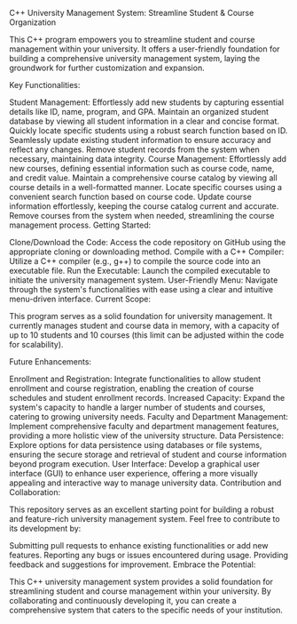 C++ University Management System: Streamline Student & Course Organization

This C++ program empowers you to streamline student and course management within your university. It offers a user-friendly foundation for building a comprehensive university management system, laying the groundwork for further customization and expansion.

Key Functionalities:

Student Management:
Effortlessly add new students by capturing essential details like ID, name, program, and GPA.
Maintain an organized student database by viewing all student information in a clear and concise format.
Quickly locate specific students using a robust search function based on ID.
Seamlessly update existing student information to ensure accuracy and reflect any changes.
Remove student records from the system when necessary, maintaining data integrity.
Course Management:
Effortlessly add new courses, defining essential information such as course code, name, and credit value.
Maintain a comprehensive course catalog by viewing all course details in a well-formatted manner.
Locate specific courses using a convenient search function based on course code.
Update course information effortlessly, keeping the course catalog current and accurate.
Remove courses from the system when needed, streamlining the course management process.
Getting Started:

Clone/Download the Code: Access the code repository on GitHub using the appropriate cloning or downloading method.
Compile with a C++ Compiler: Utilize a C++ compiler (e.g., g++) to compile the source code into an executable file.
Run the Executable: Launch the compiled executable to initiate the university management system.
User-Friendly Menu: Navigate through the system's functionalities with ease using a clear and intuitive menu-driven interface.
Current Scope:

This program serves as a solid foundation for university management. It currently manages student and course data in memory, with a capacity of up to 10 students and 10 courses (this limit can be adjusted within the code for scalability).

Future Enhancements:

Enrollment and Registration: Integrate functionalities to allow student enrollment and course registration, enabling the creation of course schedules and student enrollment records.
Increased Capacity: Expand the system's capacity to handle a larger number of students and courses, catering to growing university needs.
Faculty and Department Management: Implement comprehensive faculty and department management features, providing a more holistic view of the university structure.
Data Persistence: Explore options for data persistence using databases or file systems, ensuring the secure storage and retrieval of student and course information beyond program execution.
User Interface: Develop a graphical user interface (GUI) to enhance user experience, offering a more visually appealing and interactive way to manage university data.
Contribution and Collaboration:

This repository serves as an excellent starting point for building a robust and feature-rich university management system. Feel free to contribute to its development by:

Submitting pull requests to enhance existing functionalities or add new features.
Reporting any bugs or issues encountered during usage.
Providing feedback and suggestions for improvement.
Embrace the Potential:

This C++ university management system provides a solid foundation for streamlining student and course management within your university. By collaborating and continuously developing it, you can create a comprehensive system that caters to the specific needs of your institution.
